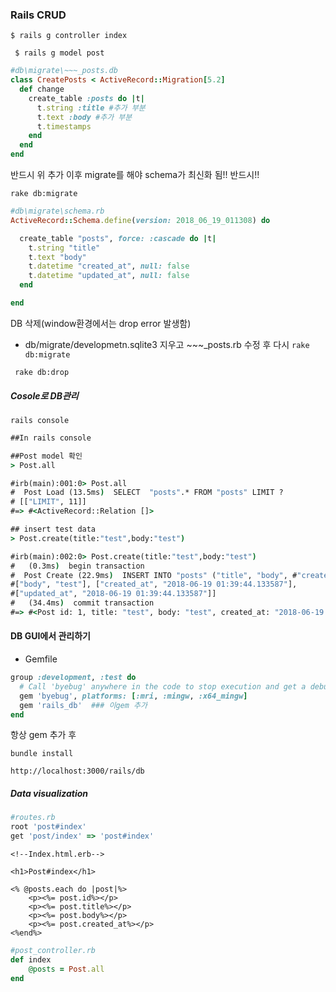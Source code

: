### Rails CRUD



`$ rails g controller index`

` $ rails g model post`

```ruby
#db\migrate\~~~_posts.db
class CreatePosts < ActiveRecord::Migration[5.2]
  def change
    create_table :posts do |t|
      t.string :title #추가 부분
      t.text :body #추가 부분
      t.timestamps
    end
  end
end
```

반드시 위 추가 이후 migrate를 해야 schema가 최신화 됨!! 반드시!!

`rake db:migrate`

```ruby
#db\migrate\schema.rb
ActiveRecord::Schema.define(version: 2018_06_19_011308) do

  create_table "posts", force: :cascade do |t|
    t.string "title"
    t.text "body"
    t.datetime "created_at", null: false
    t.datetime "updated_at", null: false
  end

end
```



DB 삭제(window환경에서는 drop error 발생함)

- db/migrate/developmetn.sqlite3 지우고 ~~~_posts.rb 수정 후 다시 `rake db:migrate`

` rake db:drop`



##### Cosole로 DB관리

`rails console`

```cmd
##In rails console

##Post model 확인
> Post.all

#irb(main):001:0> Post.all
#  Post Load (13.5ms)  SELECT  "posts".* FROM "posts" LIMIT ?  
# [["LIMIT", 11]]
#=> #<ActiveRecord::Relation []>

## insert test data
> Post.create(title:"test",body:"test")

#irb(main):002:0> Post.create(title:"test",body:"test")
#   (0.3ms)  begin transaction
#  Post Create (22.9ms)  INSERT INTO "posts" ("title", "body", #"created_at", "updated_at") VALUES (?, ?, ?, ?)  [["title", "test"],
#["body", "test"], ["created_at", "2018-06-19 01:39:44.133587"],
#["updated_at", "2018-06-19 01:39:44.133587"]]
#   (34.4ms)  commit transaction
#=> #<Post id: 1, title: "test", body: "test", created_at: "2018-06-19 #01:39:44", updated_at: "2018-06-19 01:39:44">


```



#### DB GUI에서 관리하기

- Gemfile

```ruby
group :development, :test do
  # Call 'byebug' anywhere in the code to stop execution and get a debugger console
  gem 'byebug', platforms: [:mri, :mingw, :x64_mingw]
  gem 'rails_db'  ### 이gem 추가
end

```

항상 gem 추가 후

`bundle install`

`http://localhost:3000/rails/db`



##### Data visualization

```ruby
#routes.rb
root 'post#index'
get 'post/index' => 'post#index'
```

```erb
<!--Index.html.erb-->

<h1>Post#index</h1>

<% @posts.each do |post|%>
    <p><%= post.id%></p>
    <p><%= post.title%></p>
    <p><%= post.body%></p>
    <p><%= post.created_at%></p>
<%end%>
```

```ruby
#post_controller.rb
def index
    @posts = Post.all
end
